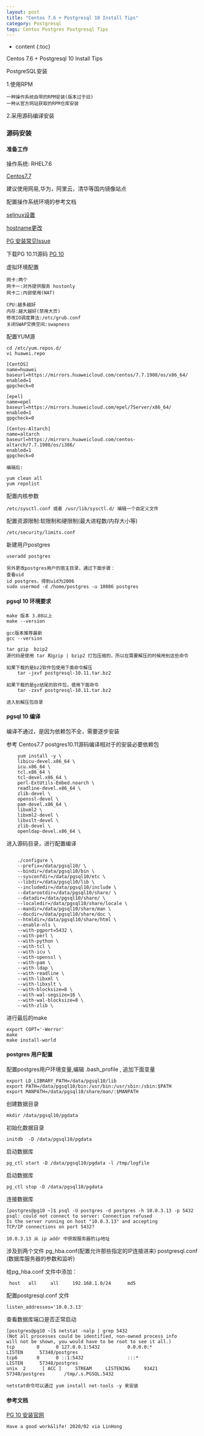 ```yaml
---
layout: post
title: "Centos 7.6 + Postgresql 10 Install Tips"
category: Postgresql
tags: Centos Postgres Postgresql Tips 
---
```


* content
{:toc}

Centos 7.6 + Postgresql 10 Install Tips

PostgreSQL安装

1.使用RPM

	一种操作系统自带的RPM安装(版本过于旧)
	一种从官方网站获取的RPM仓库安装

2.采用源码编译安装


### 源码安装

#### 准备工作

操作系统: RHEL7.6

[Centos7.7](http://mirrors.huaweicloud.com/centos/7.7.1908/isos/x86_64/CentOS-7-x86_64-DVD-1908.iso)

建议使用网易,华为，阿里云，清华等国内镜像站点

配置操作系统环境的参考文档

[selinux设置](https://www.cnblogs.com/tdcqma/p/5671299.html)

[hostname更改](https://www.cnblogs.com/zhangjiahao/p/10990093.html)

[PG 安装常见Issue](https://my.oschina.net/tashi/blog/189351)

下载PG 10.11源码 [PG 10](https://ftp.postgresql.org/pub/source/v10.11/)

虚拟环境配置

	网卡:两个
	网卡一:对外提供服务 hostonly
	网卡二:内部使用(NAT)

	CPU:越多越好
	内存:越大越好(禁用大页)
	修改IO调度算法:/etc/grub.conf 
	关闭SWAP交换空间:swapness


配置YUM源

	cd /etc/yum.repos.d/
	vi huawei.repo
	
	[CentOS]
	name=huawei
	baseurl=https://mirrors.huaweicloud.com/centos/7.7.1908/os/x86_64/
	enabled=1
	gpgcheck=0
	
	[epel]
	name=epel
	baseurl=https://mirrors.huaweicloud.com/epel/7Server/x86_64/
	enabled=1
	gpgcheck=0
	
	[Centos-Altarch]
	name=altarch
	baseurl=https://mirrors.huaweicloud.com/centos-altarch/7.7.1908/os/i386/
	enabled=1
	gpgcheck=0
	
	编辑后:
	
	yum clean all
	yum repolist
	

配置内核参数
	
	/etc/sysctl.conf 或者 /usr/lib/sysctl.d/ 编辑一个自定义文件

配置资源限制:软限制和硬限制(最大进程数/内存大小等)

	/etc/security/limits.conf

新建用户postgres

	useradd postgres
	
	另外更改postgres用户的宿主目录，通过下面步骤：
	查看uid
	id postgres，得到uid为2006
    sudo usermod -d /home/postgres -u 10086 postgres

#### pgsql 10 环境要求

	make 版本 3.80以上
	make --version
		
	gcc版本推荐最新
	gcc --version
		
	tar gzip  bzip2
	源代码是使用 tar 和gzip | bzip2 打包压缩的，所以在需要解压的时候用到这些命令

	如果下载的是bz2软件包使用下面命令解压
		tar -jxvf postgresql-10.11.tar.bz2
		
	如果下载的是gz结尾的软件包，使用下面命令
		tar -zxvf postgresql-10.11.tar.bz2

	进入到解压包目录

#### pgsql 10 编译

编译不通过，是因为依赖包不全，需要逐步安装

参考 Centos7.7 postgres10.11源码编译相对于的安装必要依赖包

``` shell	
	yum install -y \
	libicu-devel.x86_64 \
	icu.x86_64 \
	tcl.x86_64 \
	tcl-devel.x86_64 \
	perl-ExtUtils-Embed.noarch \
	readline-devel.x86_64 \
	zlib-devel \
	openssl-devel \
	pam-devel.x86_64 \
	libxml2 \
	libxml2-devel \
	libxslt-devel \
	zlib-devel \
	openldap-devel.x86_64 \
```

		
进入源码目录，进行配置编译		
		
``` shell
		
	./configure \
	--prefix=/data/pgsql10/ \
	--bindir=/data/pgsql10/bin \
	--sysconfdir=/data/pgsql10/etc \
	--libdir=/data/pgsql10/lib \
	--includedir=/data/pgsql10/include \
	--datarootdir=/data/pgsql10/share/ \
	--datadir=/data/pgsql10/share/ \
	--localedir=/data/pgsql10/share/locale \
	--mandir=/data/pgsql10/share/man \
	--docdir=/data/pgsql10/share/doc \
	--htmldir=/data/pgsql10/share/html \
	--enable-nls \
	--with-pgport=5432 \
	--with-perl \
	--with-python \
	--with-tcl \
	--with-icu \
	--with-openssl \
	--with-pam \
	--with-ldap \
	--with-readline \
	--with-libxml \
	--with-libxslt \
	--with-blocksize=8 \
	--with-wal-segsize=16 \
	--with-wal-blocksize=8 \
	--with-zlib \

```

进行最后的make

	export COPT='-Werror'
	make 
	make install-world

#### postgres 用户配置


配置postgres用户环境变量,编辑 .bash_profile , 追加下面变量

	export LD_LIBRARY_PATH=/data/pgsql10/lib
	export PATH=/data/pgsql10/bin:/usr/bin:/usr/sbin:/sbin:$PATH
	export MANPATH=/data/pgsql10/share/man/:$MANPATH
	
创建数据目录

	mkdir /data/pgsql10/pgdata
	
初始化数据目录

	initdb  -D /data/pgsql10/pgdata
	
启动数据库

	pg_ctl start -D /data/pgsql10/pgdata -l /tmp/logfile

启动数据库	
	
	pg_ctl stop -D /data/pgsql10/pgdata

连接数据库
	
	[postgres@pg10 ~]$ psql -U postgres -d postgres -h 10.0.3.13 -p 5432
	psql: could not connect to server: Connection refused
	Is the server running on host "10.0.3.13" and accepting
	TCP/IP connections on port 5432?		

	10.0.3.13 从 ip addr 中获取服务器的ip地址
	
涉及到两个文件
pg_hba.conf(配置允许那些指定的IP连接进来)
postgresql.conf (数据库服务器的参数和监听)
	
给pg_hba.conf 文件中添加：

	 host	all		all		192.168.1.0/24		md5

配置postgresql.conf 文件

	listen_addresses='10.0.3.13'

查看数据库端口是否正常启动

	[postgres@pg10 ~]$ netstat -nalp | grep 5432
	(Not all processes could be identified, non-owned process info
	will not be shown, you would have to be root to see it all.)
	tcp        0      0 127.0.0.1:5432          0.0.0.0:*               LISTEN      57348/postgres      
	tcp6       0      0 ::1:5432                :::*                    LISTEN      57348/postgres      
	unix  2      [ ACC ]     STREAM     LISTENING     93421    57348/postgres       /tmp/.s.PGSQL.5432

	netstat命令可以通过 yum install net-tools -y 来安装
	
#### 参考文档

[PG 10 安装官网](https://www.postgresql.org/docs/10/installation.html)



```
Have a good work&life! 2020/02 via LinHong


